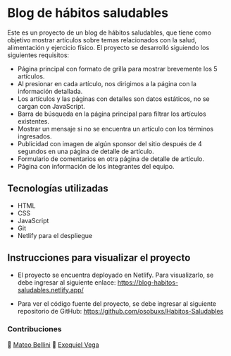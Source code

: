 # Blog de hábitos saludables

Este es un proyecto de un blog de hábitos saludables, que tiene como objetivo mostrar artículos sobre temas relacionados con la salud, alimentación y ejercicio físico. El proyecto se desarrolló siguiendo los siguientes requisitos:

- Página principal con formato de grilla para mostrar brevemente los 5 artículos.
- Al presionar en cada artículo, nos dirigimos a la página con la información detallada.
- Los artículos y las páginas con detalles son datos estáticos, no se cargan con JavaScript.
- Barra de búsqueda en la página principal para filtrar los artículos existentes.
- Mostrar un mensaje si no se encuentra un artículo con los términos ingresados.
- Publicidad con imagen de algún sponsor del sitio después de 4 segundos en una página de detalle de artículo.
- Formulario de comentarios en otra página de detalle de artículo.
- Página con información de los integrantes del equipo.

## Tecnologías utilizadas

- HTML
- CSS
- JavaScript
- Git
- Netlify para el despliegue

## Instrucciones para visualizar el proyecto

- El proyecto se encuentra deployado en Netlify. Para visualizarlo, se debe ingresar al siguiente enlace: <https://blog-habitos-saludables.netlify.app/>

- Para ver el código fuente del proyecto, se debe ingresar al siguiente repositorio de GitHub: <https://github.com/osobuxs/Habitos-Saludables>

### Contribuciones

:hammer: [Mateo Bellini](https://github.com/Mateo872)
:basketball: [Exequiel Vega](https://github.com/osobuxs)
